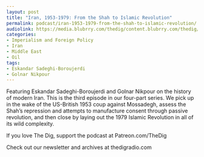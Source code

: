```yaml
---
layout: post
title: "Iran, 1953-1979: From the Shah to Islamic Revolution"
permalink: podcast/iran-1953-1979-from-the-shah-to-islamic-revolution/
audiolink: https://media.blubrry.com/thedig/content.blubrry.com/thedig/The_Dig-EP_379-Iran-3.mp3
categories:
- Imperialism and Foreign Policy
- Iran
- Middle East
- Oil
tags:
- Eskandar Sadeghi-Boroujerdi
- Golnar Nikpour
---
```


Featuring Eskandar Sadeghi-Boroujerdi and Golnar Nikpour on the history of modern Iran. This is the third episode in our four-part series. We pick up in the wake of the US-British 1953 coup against Mossadegh, assess the Shah’s repression and attempts to manufacture consent through passive revolution, and then close by laying out the 1979 Islamic Revolution in all of its wild complexity.

If you love The Dig, support the podcast at Patreon.com/TheDig

Check out our newsletter and archives at thedigradio.com
